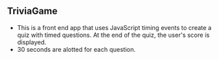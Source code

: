 ## TriviaGame

- This is a front end app that uses JavaScript timing events to create a quiz with timed questions. At the end of the quiz, the user's score is displayed.
- 30 seconds are alotted for each question.
